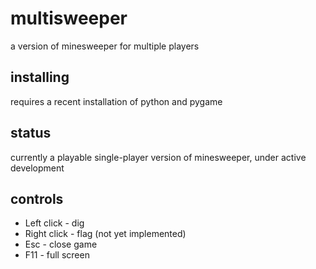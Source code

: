 # multisweeper
a version of minesweeper for multiple players

## installing
requires a recent installation of python and pygame

## status
currently a playable single-player version of minesweeper, under active development

## controls
- Left click - dig
- Right click - flag (not yet implemented)
- Esc - close game
- F11 - full screen